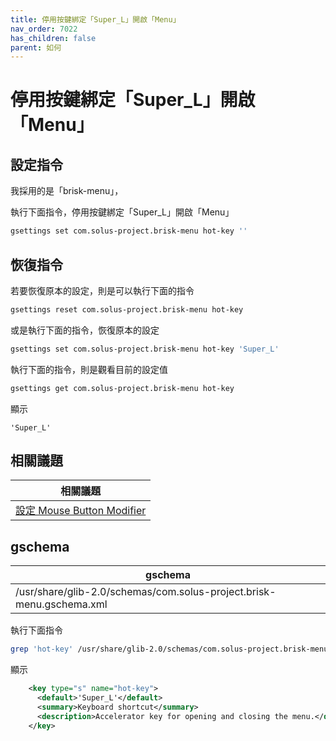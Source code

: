 ```yaml
---
title: 停用按鍵綁定「Super_L」開啟「Menu」
nav_order: 7022
has_children: false
parent: 如何
---
```



# 停用按鍵綁定「Super_L」開啟「Menu」


## 設定指令

我採用的是「brisk-menu」，

執行下面指令，停用按鍵綁定「Super_L」開啟「Menu」

``` sh
gsettings set com.solus-project.brisk-menu hot-key ''
```


## 恢復指令

若要恢復原本的設定，則是可以執行下面的指令

``` sh
gsettings reset com.solus-project.brisk-menu hot-key
```

或是執行下面的指令，恢復原本的設定

``` sh
gsettings set com.solus-project.brisk-menu hot-key 'Super_L'
```

執行下面的指令，則是觀看目前的設定值

``` sh
gsettings get com.solus-project.brisk-menu hot-key
```

顯示

```
'Super_L'
```


## 相關議題

| 相關議題 |
| ------- |
| [設定 Mouse Button Modifier](https://samwhelp.github.io/note-about-ubuntu-mate/read/howto/config-mouse-button-modifier.html) |


## gschema

| gschema |
| ------- |
| /usr/share/glib-2.0/schemas/com.solus-project.brisk-menu.gschema.xml |


執行下面指令

``` sh
grep 'hot-key' /usr/share/glib-2.0/schemas/com.solus-project.brisk-menu.gschema.xml -A 4
```

顯示

``` xml
    <key type="s" name="hot-key">
      <default>'Super_L'</default>
      <summary>Keyboard shortcut</summary>
      <description>Accelerator key for opening and closing the menu.</description>
    </key>
```
